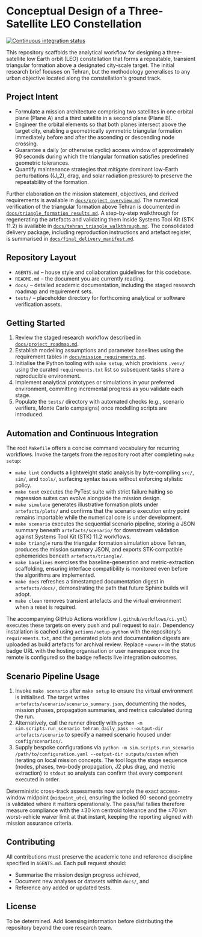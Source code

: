 # Conceptual Design of a Three-Satellite LEO Constellation

[![Continuous integration status](https://github.com/<owner>/formation-sat-2/actions/workflows/ci.yml/badge.svg)](https://github.com/<owner>/formation-sat-2/actions/workflows/ci.yml)

This repository scaffolds the analytical workflow for designing a three-satellite low Earth orbit (LEO) constellation that forms a repeatable, transient triangular formation above a designated city-scale target. The initial research brief focuses on Tehran, but the methodology generalises to any urban objective located along the constellation's ground track.

## Project Intent
- Formulate a mission architecture comprising two satellites in one orbital plane (Plane A) and a third satellite in a second plane (Plane B).
- Engineer the orbital elements so that both planes intersect above the target city, enabling a geometrically symmetric triangular formation immediately before and after the ascending or descending node crossing.
- Guarantee a daily (or otherwise cyclic) access window of approximately 90 seconds during which the triangular formation satisfies predefined geometric tolerances.
- Quantify maintenance strategies that mitigate dominant low-Earth perturbations (\(J_2\), drag, and solar radiation pressure) to preserve the repeatability of the formation.

Further elaboration on the mission statement, objectives, and derived requirements is available in [`docs/project_overview.md`](docs/project_overview.md).
The numerical verification of the triangular formation above Tehran is documented in [`docs/triangle_formation_results.md`](docs/triangle_formation_results.md).
A step-by-step walkthrough for regenerating the artefacts and validating them inside Systems Tool Kit (STK 11.2) is available in [`docs/tehran_triangle_walkthrough.md`](docs/tehran_triangle_walkthrough.md).
The consolidated delivery package, including reproduction instructions and artefact register, is summarised in [`docs/final_delivery_manifest.md`](docs/final_delivery_manifest.md).

## Repository Layout
- `AGENTS.md` – house style and collaboration guidelines for this codebase.
- `README.md` – the document you are currently reading.
- `docs/` – detailed academic documentation, including the staged research roadmap and requirement sets.
- `tests/` – placeholder directory for forthcoming analytical or software verification assets.

## Getting Started
1. Review the staged research workflow described in [`docs/project_roadmap.md`](docs/project_roadmap.md).
2. Establish modelling assumptions and parameter baselines using the requirement tables in [`docs/mission_requirements.md`](docs/mission_requirements.md).
3. Initialise the Python tooling with `make setup`, which provisions `.venv/` using the curated `requirements.txt` list so subsequent tasks share a reproducible environment.
4. Implement analytical prototypes or simulations in your preferred environment, committing incremental progress as you validate each stage.
5. Populate the `tests/` directory with automated checks (e.g., scenario verifiers, Monte Carlo campaigns) once modelling scripts are introduced.

## Automation and Continuous Integration
The root `Makefile` offers a concise command vocabulary for recurring workflows. Invoke the targets from the repository root after completing `make setup`:

- `make lint` conducts a lightweight static analysis by byte-compiling `src/`, `sim/`, and `tools/`, surfacing syntax issues without enforcing stylistic policy.
- `make test` executes the PyTest suite with strict failure halting so regression suites can evolve alongside the mission design.
- `make simulate` generates illustrative formation plots under `artefacts/plots/` and confirms that the scenario execution entry point remains importable while the numerical core is under development.
- `make scenario` executes the sequential scenario pipeline, storing a JSON summary beneath `artefacts/scenario/` for downstream validation against Systems Tool Kit (STK) 11.2 workflows.
- `make triangle` runs the triangular formation simulation above Tehran, produces the mission summary JSON, and exports STK-compatible ephemerides beneath `artefacts/triangle/`.
- `make baselines` exercises the baseline-generation and metric-extraction scaffolding, ensuring interface compatibility is monitored even before the algorithms are implemented.
- `make docs` refreshes a timestamped documentation digest in `artefacts/docs/`, demonstrating the path that future Sphinx builds will adopt.
- `make clean` removes transient artefacts and the virtual environment when a reset is required.

The accompanying GitHub Actions workflow (`.github/workflows/ci.yml`) executes these targets on every push and pull request to `main`. Dependency installation is cached using `actions/setup-python` with the repository's `requirements.txt`, and the generated plots and documentation digests are uploaded as build artefacts for archival review. Replace `<owner>` in the status badge URL with the hosting organisation or user namespace once the remote is configured so the badge reflects live integration outcomes.

## Scenario Pipeline Usage
1. Invoke `make scenario` after `make setup` to ensure the virtual environment is initialised. The target writes `artefacts/scenario/scenario_summary.json`, documenting the nodes, mission phases, propagation summaries, and metrics calculated during the run.
2. Alternatively, call the runner directly with `python -m sim.scripts.run_scenario tehran_daily_pass --output-dir artefacts/scenario` to specify a named scenario housed under `config/scenarios/`.
3. Supply bespoke configurations via `python -m sim.scripts.run_scenario /path/to/configuration.yaml --output-dir outputs/custom` when iterating on local mission concepts. The tool logs the stage sequence (nodes, phases, two-body propagation, J2 plus drag, and metric extraction) to `stdout` so analysts can confirm that every component executed in order.

Deterministic cross-track assessments now sample the exact access-window midpoint (`midpoint_utc`), ensuring the locked 90-second geometry is validated where it matters operationally. The pass/fail tallies therefore measure compliance with the ±30 km centroid tolerance and the ±70 km worst-vehicle waiver limit at that instant, keeping the reporting aligned with mission assurance criteria.

## Contributing
All contributions must preserve the academic tone and reference discipline specified in `AGENTS.md`. Each pull request should:
- Summarise the mission design progress achieved,
- Document new analyses or datasets within `docs/`, and
- Reference any added or updated tests.

## License
To be determined. Add licensing information before distributing the repository beyond the core research team.
